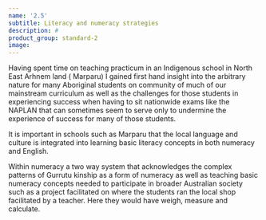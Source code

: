 ```yaml
---
name: '2.5'
subtitle: Literacy and numeracy strategies
description: #
product_group: standard-2
image:
---
```

Having spent time on teaching practicum in an Indigenous school in North East Arhnem land ( Marparu) I gained first hand insight into the arbitrary nature for many Aboriginal students on community of much of our mainstream curriculum as well as the challenges for those students in experiencing success when having to sit nationwide exams like the NAPLAN that can sometimes seem to serve only to undermine the experience of success for many of those students.

It is important in schools such as Marparu that the local language and culture is integrated into learning basic literacy concepts in both numeracy and English.

Within numeracy a two way system that acknowledges the complex patterns of Gurrutu kinship as a form of numeracy as well as teaching basic numeracy concepts needed to participate in broader Australian society such as a project facilitated on where the students ran the local shop facilitated by a teacher. Here they would have weigh, measure and calculate.

